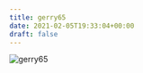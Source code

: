 ```yaml
---
title: gerry65
date: 2021-02-05T19:33:04+00:00
draft: false
---
```


![gerry65](/images/2020a.JPG)

